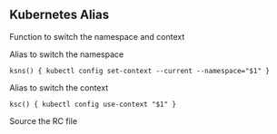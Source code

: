 




## Kubernetes Alias

Function to switch the namespace and context

Alias to switch the namespace

```
ksns() { kubectl config set-context --current --namespace="$1" }
```

Alias to switch the context 

```
ksc() { kubectl config use-context "$1" }
```

Source the RC file 

